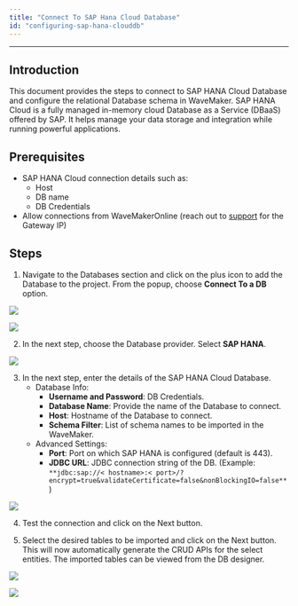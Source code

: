 ```yaml
---
title: "Connect To SAP Hana Cloud Database"
id: "configuring-sap-hana-clouddb"
---
```

---

## Introduction

This document provides the steps to connect to SAP HANA Cloud Database and configure the relational Database schema in WaveMaker. SAP HANA Cloud is a fully managed in-memory cloud Database as a Service (DBaaS) offered by SAP. It helps manage your data storage and integration while running powerful applications.

## Prerequisites

- SAP HANA Cloud connection details such as:
  - Host
  - DB name
  - DB Credentials
- Allow connections from WaveMakerOnline (reach out to [support](mailto:support@wavemaker.com) for the Gateway IP)

## Steps

1. Navigate to the Databases section and click on the plus icon to add the Database to the project. From the popup, choose **Connect To a DB** option.


[![](/learn/assets/saphanacloud-add-db.png)](/learn/assets/saphanacloud-add-db.png)

[![](/learn/assets/saphanacloud-connect-db.png)](/learn/assets/saphanacloud-connect-db.png)

2. In the next step, choose the Database provider. Select **SAP HANA**.

[![](/learn/assets/Import-DB.png)](/learn/assets/Import-DB.png)

3. In the next step, enter the details of the SAP HANA Cloud Database.
    - Database Info:
        - **Username and Password**: DB Credentials.
        - **Database Name**: Provide the name of the Database to connect.
        - **Host**: Hostname of the Database to connect.
        - **Schema Filter**: List of schema names to be imported in the WaveMaker.
    - Advanced Settings:
        - **Port**: Port on which SAP HANA is configured (default is 443).
        - **JDBC URL**: JDBC connection string of the DB.
    (Example: `**jdbc:sap://< hostname>:< port>/?encrypt=true&validateCertificate=false&nonBlockingIO=false**`)

[![](/learn/assets/saphanacloud-provide-details.png)](/learn/assets/saphanacloud-provide-details.png)

4. Test the connection and click on the Next button.

5. Select the desired tables to be imported and click on the Next button. This will now automatically generate the CRUD APIs for the select entities. The imported tables can be viewed from the DB designer.

[![](/learn/assets/saphanacloudselect-tables.png)](/learn/assets/saphanacloudselect-tables.png)

[![](/learn/assets/saphanacloud-db-designer.png)](/learn/assets/saphanacloud-db-designer.png)
